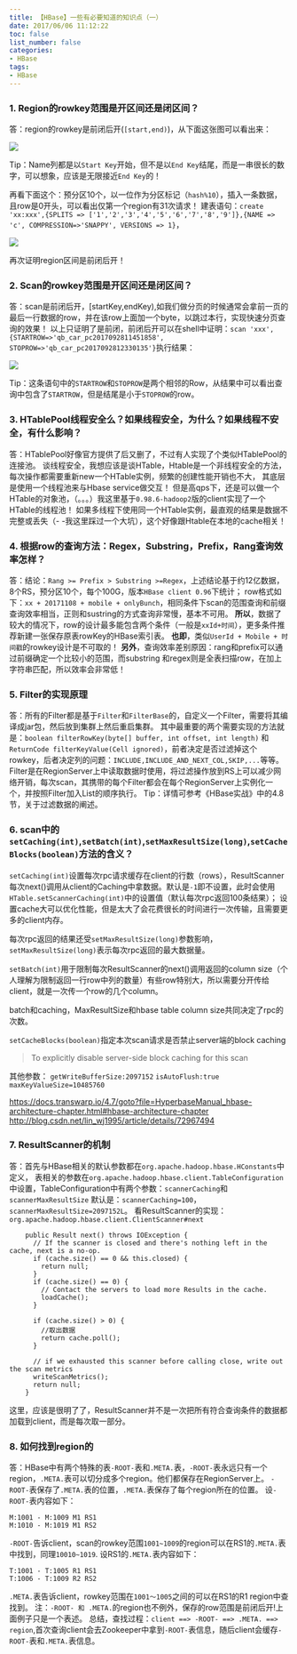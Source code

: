```yaml
---
title: 【HBase】一些有必要知道的知识点（一）
date: 2017/06/06 11:12:22
toc: false
list_number: false
categories:
- HBase
tags:
- HBase
---
```


### 1. Region的rowkey范围是开区间还是闭区间？
答：region的rowkey是前闭后开(`[start,end)`)，从下面这张图可以看出来：

![](/images/hbase-1.png)

Tip：Name列都是以`Start Key`开始，但不是以`End Key`结尾，而是一串很长的数字，可以想象，应该是无限接近`End Key`的！

再看下面这个：预分区10个，以一位作为分区标记（`hash%10`），插入一条数据，且row是0开头，可以看出仅第一个region有31次请求！
建表语句：`create 'xx:xxx',{SPLITS => ['1','2','3','4','5','6','7','8','9']},{NAME => 'c', COMPRESSION=>'SNAPPY', VERSIONS => 1}`，

![](/images/hbase-2.png)

再次证明region区间是前闭后开！

### 2. Scan的rowkey范围是开区间还是闭区间？
答：scan是前闭后开，[startKey,endKey),如我们做分页的时候通常会拿前一页的最后一行数据的row，并在该row上面加一个byte，以跳过本行，实现快速分页查询的效果！
以上只证明了是前闭，前闭后开可以在shell中证明：`scan 'xxx', {STARTROW=>'qb_car_pc2017092811451858', STOPROW=>'qb_car_pc2017092812330135'}`执行结果：

![](/images/hbase-3.png)

Tip：这条语句中的`STARTROW`和`STOPROW`是两个相邻的Row，从结果中可以看出查询中包含了`STARTROW`，但是结尾是小于`STOPROW`的row。

### 3. HTablePool线程安全么？如果线程安全，为什么？如果线程不安全，有什么影响？
答：HTablePool好像官方提供了后又删了，不过有人实现了个类似HTablePool的连接池。
谈线程安全，我想应该是谈HTable，Htable是一个非线程安全的方法，每次操作都需要重新new一个HTable实例，频繁的创建性能开销也不大，
其底层是使用一个线程池来与Hbase service做交互！
但是高qps下，还是可以做一个HTable的对象池，（。。。）我这里基于`0.98.6-hadoop2`版的client实现了一个HTable的线程池！
如果多线程下使用同一个HTable实例，最直观的结果是数据不完整或丢失（- -我这里踩过一个大坑），这个好像跟Htable在本地的cache相关！
### 4. 根据row的查询方法：Regex，Substring，Prefix，Rang查询效率怎样？
答：结论：`Rang >= Prefix > Substring >=Regex`，上述结论基于约12亿数据，8个RS，预分区10个，每个100G，版本`HBase client 0.96`下统计；
row格式如下：`xx + 20171108 + mobile + onlyBunch`，相同条件下scan的范围查询和前缀查询效率相当，正则和sustring的方式查询非常慢，基本不可用。
**所以**，数据了较大的情况下，row的设计最多能包含两个条件（一般是`xxId+时间`），更多条件推荐新建一张保存原表rowKey的HBase索引表。
**也即**，类似`UserId + Mobile + 时间戳`的rowkey设计是不可取的！
**另外**，查询效率差别原因：rang和prefix可以通过前缀确定一个比较小的范围，而substring 和regex则是全表扫描row，在加上字符串匹配，所以效率会非常低！

### 5. Filter的实现原理
答：所有的Filter都是基于`Filter`和`FilterBase`的，自定义一个Filter，需要将其编译成jar包，然后放到集群上然后重启集群。
其中最重要的两个需要实现的方法就是：`boolean filterRowKey(byte[] buffer, int offset, int length)`
和`ReturnCode filterKeyValue(Cell ignored)`，前者决定是否过滤掉这个rowkey，后者决定列的问题：`INCLUDE,INCLUDE_AND_NEXT_COL,SKIP,...`等等。
Filter是在RegionServer上中读取数据时使用，将过滤操作放到RS上可以减少网络开销，每次scan，其携带的每个Filter都会在每个RegionServer上实例化一个，并按照Filter加入List的顺序执行。
Tip：详情可参考《HBase实战》中的4.8节，关于过滤数据的阐述。

### 6. scan中的`setCaching(int)`,`setBatch(int)`,`setMaxResultSize(long)`,`setCacheBlocks(boolean)`方法的含义？
`setCaching(int)`设置每次rpc请求缓存在client的行数（rows），ResultScanner每次next()调用从client的Caching中拿数据。默认是`-1`即不设置，此时会使用`HTable.setScannerCaching(int)`中的设置值（默认每次rpc返回100条结果）；
设置cache大可以优化性能，但是太大了会花费很长的时间进行一次传输，且需要更多的client内存。

每次rpc返回的结果还受`setMaxResultSize(long)`参数影响，`setMaxResultSize(long)`表示每次rpc返回的最大数据量。

`setBatch(int)`用于限制每次ResultScanner的next()调用返回的column size（个人理解为限制返回一行row中列的数量）有些row特别大，所以需要分开传给client，就是一次传一个row的几个column。

batch和caching，MaxResultSize和hbase table column size共同决定了rpc的次数。

`setCacheBlocks(boolean)`指定本次scan请求是否禁止server端的block caching
>  To explicitly disable server-side block caching for this scan

其他参数：
`getWriteBufferSize:2097152`
`isAutoFlush:true`
`maxKeyValueSize=10485760`

https://docs.transwarp.io/4.7/goto?file=HyperbaseManual_hbase-architecture-chapter.html#hbase-architecture-chapter
http://blog.csdn.net/lin_wj1995/article/details/72967494

### 7. ResultScanner的机制
答：首先与HBase相关的默认参数都在`org.apache.hadoop.hbase.HConstants`中定义，
表相关的参数在`org.apache.hadoop.hbase.client.TableConfiguration`中设置，TableConfiguration中有两个参数：`scannerCaching`和`scannerMaxResultSize`
默认是：`scannerCaching=100`，`scannerMaxResultSize=2097152L`。
看ResultScanner的实现：`org.apache.hadoop.hbase.client.ClientScanner#next`
```
    public Result next() throws IOException {
      // If the scanner is closed and there's nothing left in the cache, next is a no-op.
      if (cache.size() == 0 && this.closed) {
        return null;
      }
      if (cache.size() == 0) {
        // Contact the servers to load more Results in the cache.
        loadCache();
      }

      if (cache.size() > 0) {
        //取出数据
        return cache.poll();
      }

      // if we exhausted this scanner before calling close, write out the scan metrics
      writeScanMetrics();
      return null;
    }
```
这里，应该是很明了了，ResultScanner并不是一次把所有符合查询条件的数据都加载到client，而是每次取一部分。

### 8. 如何找到region的
答：HBase中有两个特殊的表`-ROOT-`表和`.META.`表，`-ROOT-`表永远只有一个region，`.META.`表可以切分成多个region。他们都保存在RegionServer上。
`-ROOT-`表保存了`.META.`表的位置，`.META.`表保存了每个region所在的位置。
设`-ROOT-`表内容如下：
```
M:1001 - M:1009 M1 RS1
M:1010 - M:1019 M1 RS2
```
`-ROOT-`告诉client，scan的rowkey范围`1001~1009`的region可以在RS1的`.META.`表中找到，同理`10010~1019`.
设RS1的`.META.`表内容如下：
```
T:1001 - T:1005 R1 RS1
T:1006 - T:1009 R2 RS2
```
`.META.`表告诉client，rowkey范围在`1001～1005`之间的可以在RS1的R1 region中查找到。
注：`-ROOT- 和 .META.`的region也不例外，保存的row范围是前闭后开!上面例子只是一个表述。
总结，查找过程：`client ==> -ROOT- ==> .META. ==> region`,首次查询client会去Zookeeper中拿到`-ROOT-`表信息，随后client会缓存`-ROOT-`表和`.META.`表信息。

